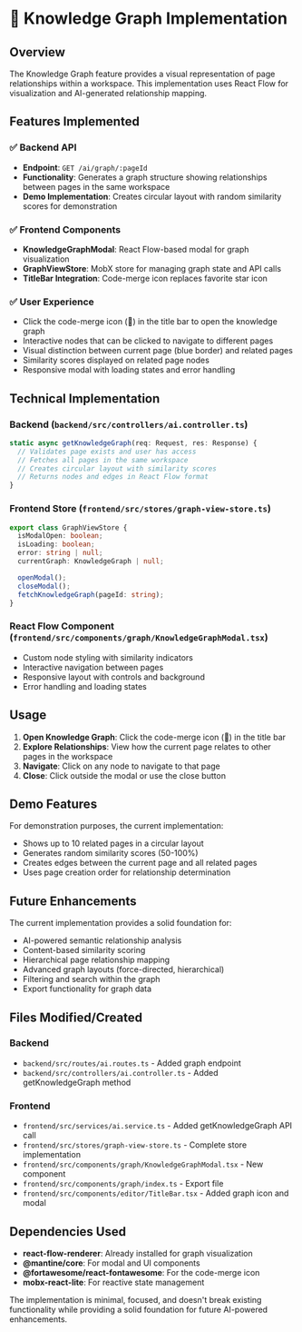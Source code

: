 # 🧠 Knowledge Graph Implementation

## Overview

The Knowledge Graph feature provides a visual representation of page relationships within a workspace. This implementation uses React Flow for visualization and AI-generated relationship mapping.

## Features Implemented

### ✅ Backend API

- **Endpoint**: `GET /ai/graph/:pageId`
- **Functionality**: Generates a graph structure showing relationships between pages in the same workspace
- **Demo Implementation**: Creates circular layout with random similarity scores for demonstration

### ✅ Frontend Components

- **KnowledgeGraphModal**: React Flow-based modal for graph visualization
- **GraphViewStore**: MobX store for managing graph state and API calls
- **TitleBar Integration**: Code-merge icon replaces favorite star icon

### ✅ User Experience

- Click the code-merge icon (🔀) in the title bar to open the knowledge graph
- Interactive nodes that can be clicked to navigate to different pages
- Visual distinction between current page (blue border) and related pages
- Similarity scores displayed on related page nodes
- Responsive modal with loading states and error handling

## Technical Implementation

### Backend (`backend/src/controllers/ai.controller.ts`)

```typescript
static async getKnowledgeGraph(req: Request, res: Response) {
  // Validates page exists and user has access
  // Fetches all pages in the same workspace
  // Creates circular layout with similarity scores
  // Returns nodes and edges in React Flow format
}
```

### Frontend Store (`frontend/src/stores/graph-view-store.ts`)

```typescript
export class GraphViewStore {
  isModalOpen: boolean;
  isLoading: boolean;
  error: string | null;
  currentGraph: KnowledgeGraph | null;

  openModal();
  closeModal();
  fetchKnowledgeGraph(pageId: string);
}
```

### React Flow Component (`frontend/src/components/graph/KnowledgeGraphModal.tsx`)

- Custom node styling with similarity indicators
- Interactive navigation between pages
- Responsive layout with controls and background
- Error handling and loading states

## Usage

1. **Open Knowledge Graph**: Click the code-merge icon (🔀) in the title bar
2. **Explore Relationships**: View how the current page relates to other pages in the workspace
3. **Navigate**: Click on any node to navigate to that page
4. **Close**: Click outside the modal or use the close button

## Demo Features

For demonstration purposes, the current implementation:

- Shows up to 10 related pages in a circular layout
- Generates random similarity scores (50-100%)
- Creates edges between the current page and all related pages
- Uses page creation order for relationship determination

## Future Enhancements

The current implementation provides a solid foundation for:

- AI-powered semantic relationship analysis
- Content-based similarity scoring
- Hierarchical page relationship mapping
- Advanced graph layouts (force-directed, hierarchical)
- Filtering and search within the graph
- Export functionality for graph data

## Files Modified/Created

### Backend

- `backend/src/routes/ai.routes.ts` - Added graph endpoint
- `backend/src/controllers/ai.controller.ts` - Added getKnowledgeGraph method

### Frontend

- `frontend/src/services/ai.service.ts` - Added getKnowledgeGraph API call
- `frontend/src/stores/graph-view-store.ts` - Complete store implementation
- `frontend/src/components/graph/KnowledgeGraphModal.tsx` - New component
- `frontend/src/components/graph/index.ts` - Export file
- `frontend/src/components/editor/TitleBar.tsx` - Added graph icon and modal

## Dependencies Used

- **react-flow-renderer**: Already installed for graph visualization
- **@mantine/core**: For modal and UI components
- **@fortawesome/react-fontawesome**: For the code-merge icon
- **mobx-react-lite**: For reactive state management

The implementation is minimal, focused, and doesn't break existing functionality while providing a solid foundation for future AI-powered enhancements.
